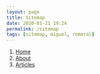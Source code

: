 ```yaml
---
layout: page
title: Sitemap
date: 2020-01-21 19:24
permalink: /sitemap
tags: [sitemap, miguel, romeral]
---
```


1. [Home](/)
2. [About](/about)
3. [Articles](/posts)